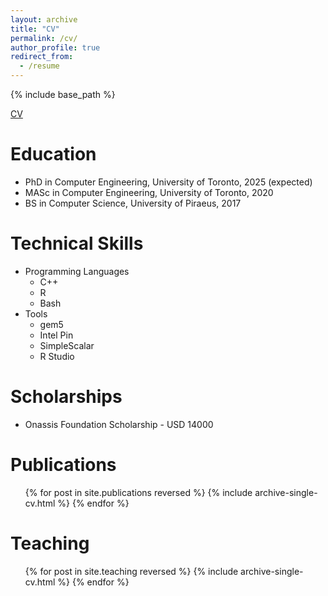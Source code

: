 ```yaml
---
layout: archive
title: "CV"
permalink: /cv/
author_profile: true
redirect_from:
  - /resume
---
```


{% include base_path %}

[CV](ttp://vickariofillis.github.io/files/CV.pdf)

Education
======
* PhD in Computer Engineering, University of Toronto, 2025 (expected)
* MASc in Computer Engineering, University of Toronto, 2020
* BS in Computer Science, University of Piraeus, 2017

<!-- Work experience
======
* Spring 2024: Academic Pages Collaborator
  * Github University
  * Duties includes: Updates and improvements to template
  * Supervisor: The Users

* Fall 2015: Research Assistant
  * Github University
  * Duties included: Merging pull requests
  * Supervisor: Professor Hub

* Summer 2015: Research Assistant
  * Github University
  * Duties included: Tagging issues
  * Supervisor: Professor Git -->
  
Technical Skills
======
* Programming Languages
  * C++
  * R
  * Bash
* Tools
  * gem5
  * Intel Pin
  * SimpleScalar
  * R Studio

Scholarships
======
* Onassis Foundation Scholarship - USD 14000

Publications
======
  <ul>{% for post in site.publications reversed %}
    {% include archive-single-cv.html %}
  {% endfor %}</ul>
  
<!-- Talks
======
  <ul>{% for post in site.talks reversed %}
    {% include archive-single-talk-cv.html  %}
  {% endfor %}</ul> -->
  
Teaching
======
  <ul>{% for post in site.teaching reversed %}
    {% include archive-single-cv.html %}
  {% endfor %}</ul>
  
<!-- Service and leadership
======
* Currently signed in to 43 different slack teams -->
